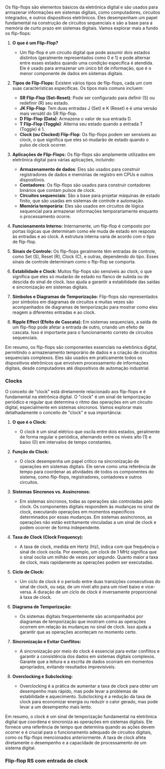 Os flip-flops são elementos básicos da eletrônica digital e são usados para armazenar informações em sistemas digitais, como computadores, circuitos integrados, e outros dispositivos eletrônicos. Eles desempenham um papel fundamental na construção de circuitos sequenciais e são a base para a memória de curto prazo em sistemas digitais. Vamos explorar mais a fundo os flip-flops:

1. **O que é um Flip-Flop?**
    
    - Um flip-flop é um circuito digital que pode assumir dois estados distintos (geralmente representados como 0 e 1) e pode alternar entre esses estados quando uma condição específica é atendida. Ele é usado para armazenar um único bit de informação, que é o menor componente de dados em sistemas digitais.
2. **Tipos de Flip-Flops:** Existem vários tipos de flip-flops, cada um com suas características específicas. Os tipos mais comuns incluem:
    
    - **SR Flip-Flop (Set-Reset)**: Pode ser configurado para definir (S) ou redefinir (R) seu estado.
    - **JK Flip-Flop**: Tem duas entradas J (Set) e K (Reset) e é uma versão mais versátil do SR flip-flop.
    - **D Flip-Flop (Data)**: Armazena o valor de sua entrada D.
    - **T Flip-Flop (Toggle)**: Alterna seu estado quando a entrada T (Toggle) é 1.
    - **Clock (ou Clocked) Flip-Flop**: Os flip-flops podem ser sensíveis ao clock, o que significa que eles só mudarão de estado quando o pulso de clock ocorrer.
3. **Aplicações de Flip-Flops:** Os flip-flops são amplamente utilizados em eletrônica digital para várias aplicações, incluindo:
    
    - **Armazenamento de dados**: Eles são usados para construir registradores de dados e memórias de registro em CPUs e outros dispositivos.
    - **Contadores**: Os flip-flops são usados para construir contadores binários que contam pulsos de clock.
    - **Circuitos sequenciais**: São a base para projetar máquinas de estado finito, que são usadas em sistemas de controle e automação.
    - **Memória temporária**: Eles são usados em circuitos de lógica sequencial para armazenar informações temporariamente enquanto o processamento ocorre.
4. **Funcionamento Interno:** Internamente, um flip-flop é composto por portas lógicas que determinam como ele muda de estado em resposta às entradas e ao clock. A estrutura interna varia de acordo com o tipo de flip-flop.
    
5. **Sinais de Controle:** Os flip-flops geralmente têm entradas de controle, como Set (S), Reset (R), Clock (C), e outras, dependendo do tipo. Esses sinais de controle determinam como o flip-flop se comporta.
    
6. **Estabilidade e Clock:** Muitos flip-flops são sensíveis ao clock, o que significa que eles só mudarão de estado no flanco de subida ou de descida do sinal de clock. Isso ajuda a garantir a estabilidade das saídas e sincronização em sistemas digitais.
    
7. **Símbolos e Diagramas de Temporização:** Flip-flops são representados por símbolos em diagramas de circuitos e muitas vezes são acompanhados de diagramas de temporização para mostrar como eles reagem a diferentes entradas e ao clock.
    
8. **Ripple Effect (Efeito de Cascata):** Em sistemas sequenciais, a saída de um flip-flop pode afetar a entrada de outro, criando um efeito de cascata. Isso é importante para o funcionamento correto de circuitos sequenciais.
    

Em resumo, os flip-flops são componentes essenciais na eletrônica digital, permitindo o armazenamento temporário de dados e a criação de circuitos sequenciais complexos. Eles são usados em praticamente todos os dispositivos eletrônicos que envolvem processamento de informações digitais, desde computadores até dispositivos de automação industrial.


### Clocks
O conceito de "clock" está diretamente relacionado aos flip-flops e é fundamental na eletrônica digital. O "clock" é um sinal de temporização periódico e regular que determina o ritmo das operações em um circuito digital, especialmente em sistemas síncronos. Vamos explorar mais detalhadamente o conceito de "clock" e sua importância:

1. **O que é o Clock:**
    
    - O clock é um sinal elétrico que oscila entre dois estados, geralmente de forma regular e periódica, alternando entre os níveis alto (1) e baixo (0) em intervalos de tempo constantes.
2. **Função do Clock:**
    
    - O clock desempenha um papel crítico na sincronização de operações em sistemas digitais. Ele serve como uma referência de tempo para coordenar as atividades de todos os componentes do sistema, como flip-flops, registradores, contadores e outros circuitos.
3. **Sistemas Síncronos vs. Assíncronos:**
    
    - Em sistemas síncronos, todas as operações são controladas pelo clock. Os componentes digitais respondem às mudanças no sinal de clock, executando operações em momentos específicos determinados por essas mudanças. Em sistemas assíncronos, as operações não estão estritamente vinculadas a um sinal de clock e podem ocorrer de forma independente.
4. **Taxa de Clock (Clock Frequency):**
    
    - A taxa de clock, medida em Hertz (Hz), indica com que frequência o sinal de clock oscila. Por exemplo, um clock de 1 MHz significa que o sinal oscila um milhão de vezes por segundo. Quanto maior a taxa de clock, mais rapidamente as operações podem ser executadas.
5. **Ciclo de Clock:**
    
    - Um ciclo de clock é o período entre duas transições consecutivas do sinal de clock, ou seja, de um nível alto para um nível baixo e vice-versa. A duração de um ciclo de clock é inversamente proporcional à taxa de clock.
6. **Diagrama de Temporização:**
    
    - Os sistemas digitais frequentemente são acompanhados por diagramas de temporização que mostram como as operações ocorrem em relação às mudanças no sinal de clock. Isso ajuda a garantir que as operações aconteçam no momento certo.
7. **Sincronização e Evitar Conflitos:**
    
    - A sincronização por meio do clock é essencial para evitar conflitos e garantir a consistência dos dados em sistemas digitais complexos. Garante que a leitura e a escrita de dados ocorram em momentos apropriados, evitando resultados imprevisíveis.
8. **Overclocking e Subclocking:**
    
    - Overclocking é a prática de aumentar a taxa de clock para obter um desempenho mais rápido, mas pode levar a problemas de estabilidade e aquecimento. Subclocking é a redução da taxa de clock para economizar energia ou reduzir o calor gerado, mas pode levar a um desempenho mais lento.

Em resumo, o clock é um sinal de temporização fundamental na eletrônica digital que coordena e sincroniza as operações em sistemas digitais. Ele fornece uma referência de tempo que determina quando as ações devem ocorrer e é crucial para o funcionamento adequado de circuitos digitais, como os flip-flops mencionados anteriormente. A taxa de clock afeta diretamente o desempenho e a capacidade de processamento de um sistema digital.

### Flip-flop RS com entrada de clock
